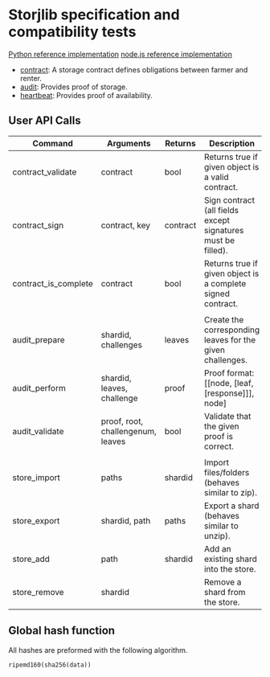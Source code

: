 # Storjlib specification and compatibility tests

[Python reference implementation](https://github.com/storj/storjlib)
[node.js reference implementation](https://github.com/Storj/node-storj)

 * [contract](contract): A storage contract defines obligations between farmer and renter.
 * [audit](audit): Provides proof of storage.
 * [heartbeat](heartbeat): Provides proof of availability. 


## User API Calls

| Command                | Arguments                                | Returns       | Description                                                   |
|------------------------|------------------------------------------|---------------|---------------------------------------------------------------|
| contract_validate      | contract                                 | bool          | Returns true if given object is a valid contract.             |
| contract_sign          | contract, key                            | contract      | Sign contract (all fields except signatures must be filled).  |
| contract_is_complete   | contract                                 | bool          | Returns true if given object is a complete signed contract.   |
|                        |                                          |               |                                                               |
| audit_prepare          | shardid, challenges                      | leaves        | Create the corresponding leaves for the given challenges.     |
| audit_perform          | shardid, leaves, challenge               | proof         | Proof format: [[node, [leaf, [response]]], node]              |
| audit_validate         | proof, root, challengenum, leaves        | bool          | Validate that the given proof is correct.                     |
|                        |                                          |               |                                                               |
| store_import           | paths                                    | shardid       | Import files/folders (behaves similar to zip).                |
| store_export           | shardid, path                            | paths         | Export a shard (behaves similar to unzip).                    |
| store_add              | path                                     | shardid       | Add an existing shard into the store.                         |
| store_remove           | shardid                                  |               | Remove a shard from the store.                                |


## Global hash function

All hashes are preformed with the following algorithm.

    ripemd160(sha256(data))

